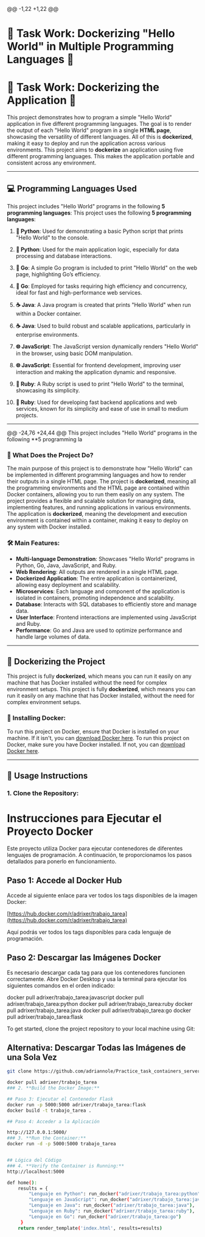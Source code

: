 @@ -1,22 +1,22 @@
# 🐳 **Task Work: Dockerizing "Hello World" in Multiple Programming Languages** 🐳
# 🐳 **Task Work: Dockerizing the Application** 🐳

This project demonstrates how to program a simple "Hello World" application in five different programming languages. The goal is to render the output of each "Hello World" program in a single **HTML page**, showcasing the versatility of different languages. All of this is **dockerized**, making it easy to deploy and run the application across various environments.
This project aims to **dockerize** an application using five different programming languages. This makes the application portable and consistent across any environment.

---

## 💻 **Programming Languages Used**

This project includes "Hello World" programs in the following **5 programming languages**:
This project uses the following **5 programming languages**:

1. **🐍 Python**: Used for demonstrating a basic Python script that prints "Hello World" to the console.
1. **🐍 Python**: Used for the main application logic, especially for data processing and database interactions.
   
2. **🚀 Go**: A simple Go program is included to print "Hello World" on the web page, highlighting Go’s efficiency.
2. **🚀 Go**: Employed for tasks requiring high efficiency and concurrency, ideal for fast and high-performance web services.

3. **☕ Java**: A Java program is created that prints "Hello World" when run within a Docker container.
3. **☕ Java**: Used to build robust and scalable applications, particularly in enterprise environments.

4. **🌐 JavaScript**: The JavaScript version dynamically renders "Hello World" in the browser, using basic DOM manipulation.
4. **🌐 JavaScript**: Essential for frontend development, improving user interaction and making the application dynamic and responsive.

5. **💎 Ruby**: A Ruby script is used to print "Hello World" to the terminal, showcasing its simplicity.
5. **💎 Ruby**: Used for developing fast backend applications and web services, known for its simplicity and ease of use in small to medium projects.

---


@@ -24,76 +24,44 @@ This project includes "Hello World" programs in the following **5 programming la

### 🌟 **What Does the Project Do?**

The main purpose of this project is to demonstrate how "Hello World" can be implemented in different programming languages and how to render their outputs in a single HTML page. The project is **dockerized**, meaning all the programming environments and the HTML page are contained within Docker containers, allowing you to run them easily on any system.
The project provides a flexible and scalable solution for managing data, implementing features, and running applications in various environments. The application is **dockerized**, meaning the development and execution environment is contained within a container, making it easy to deploy on any system with Docker installed.

### 🛠 **Main Features:**

- **Multi-language Demonstration**: Showcases "Hello World" programs in Python, Go, Java, JavaScript, and Ruby.
- **Web Rendering**: All outputs are rendered in a single HTML page.
- **Dockerized Application**: The entire application is containerized, allowing easy deployment and scalability.
- **Microservices**: Each language and component of the application is isolated in containers, promoting independence and scalability.
- **Database**: Interacts with SQL databases to efficiently store and manage data.
- **User Interface**: Frontend interactions are implemented using JavaScript and Ruby.
- **Performance**: Go and Java are used to optimize performance and handle large volumes of data.

---

## 🐋 **Dockerizing the Project**

This project is fully **dockerized**, which means you can run it easily on any machine that has Docker installed without the need for complex environment setups.
This project is fully **dockerized**, which means you can run it easily on any machine that has Docker installed, without the need for complex environment setups.

### 🚀 **Installing Docker:**

To run this project on Docker, ensure that Docker is installed on your machine. If it isn't, you can [download Docker here](https://www.docker.com/get-started).
To run this project on Docker, make sure you have Docker installed. If not, you can [download Docker here](https://www.docker.com/get-started).

---

## 🔨 **Usage Instructions**

### 1. **Clone the Repository:**

# Instrucciones para Ejecutar el Proyecto Docker

Este proyecto utiliza Docker para ejecutar contenedores de diferentes lenguajes de programación. A continuación, te proporcionamos los pasos detallados para ponerlo en funcionamiento.

## Paso 1: Accede al Docker Hub

Accede al siguiente enlace para ver todos los tags disponibles de la imagen Docker:

[https://hub.docker.com/r/adrixer/trabajo_tarea](https://hub.docker.com/r/adrixer/trabajo_tarea)

Aquí podrás ver todos los tags disponibles para cada lenguaje de programación.

## Paso 2: Descargar las Imágenes Docker


Es necesario descargar cada tag para que los contenedores funcionen correctamente. Abre Docker Desktop y usa la terminal para ejecutar los siguientes comandos en el orden indicado:


docker pull adrixer/trabajo_tarea:javascript
docker pull adrixer/trabajo_tarea:python
docker pull adrixer/trabajo_tarea:ruby
docker pull adrixer/trabajo_tarea:java
docker pull adrixer/trabajo_tarea:go
docker pull adrixer/trabajo_tarea:flask

To get started, clone the project repository to your local machine using Git:

## Alternativa: Descargar Todas las Imágenes de una Sola Vez
```bash
git clone https://github.com/adriannole/Practice_task_containers_server.git

docker pull adrixer/trabajo_tarea
### 2. **Build the Docker Image:**

## Paso 3: Ejecutar el Contenedor Flask
docker run -p 5000:5000 adrixer/trabajo_tarea:flask
docker build -t trabajo_tarea .

## Paso 4: Acceder a la Aplicación 

http://127.0.0.1:5000/ 
### 3. **Run the Container:**
docker run -d -p 5000:5000 trabajo_tarea


## Lógica del Código 
### 4. **Verify the Container is Running:**
http://localhost:5000

def home():
    results = {
        "Lenguaje en Python": run_docker("adrixer/trabajo_tarea:python"),
        "Lenguaje en JavaScript": run_docker("adrixer/trabajo_tarea:javascript"),
        "Lenguaje en Java": run_docker("adrixer/trabajo_tarea:java"),
        "Lenguaje en Ruby": run_docker("adrixer/trabajo_tarea:ruby"),
        "Lenguaje en Go": run_docker("adrixer/trabajo_tarea:go")
     }
    return render_template('index.html', results=results)
